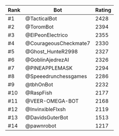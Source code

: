 Rank|Bot|Rating
---|---|---
#1|@TacticalBot|2428
#2|@ToromBot|2394
#3|@ElPeonElectrico|2355
#4|@CourageousCheckmate7|2330
#5|@Ghost_HunteR2998|2327
#6|@GoblinAjedrezAI|2326
#7|@PINEAPPLEMASK|2294
#8|@Speeedrunchessgames|2286
#9|@tbhOnBot|2232
#10|@RaspFish|2177
#11|@VEER-OMEGA-BOT|2168
#12|@InvinxibleFlxsh|2119
#13|@DavidsGuterBot|1513
#14|@pawnrobot|1217
